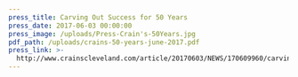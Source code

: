 ```yaml
---
press_title: Carving Out Success for 50 Years
press_date: 2017-06-03 00:00:00
press_image: /uploads/Press-Crain's-50Years.jpg
pdf_path: /uploads/crains-50-years-june-2017.pdf
press_link: >-
  http://www.crainscleveland.com/article/20170603/NEWS/170609960/carving-out-success-for-50-year
---
```

